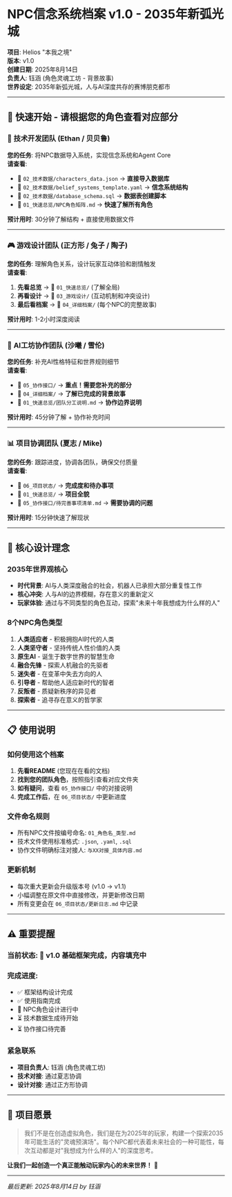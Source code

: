 # NPC信念系统档案 v1.0 - 2035年新弧光城

**项目**: Helios "本我之境"  
**版本**: v1.0  
**创建日期**: 2025年8月14日  
**负责人**: 钰涵 (角色灵魂工坊 - 背景故事)  
**世界设定**: 2035年新弧光城，人与AI深度共存的赛博朋克都市

---

## 🚀 快速开始 - 请根据您的角色查看对应部分

### 🔧 **技术开发团队** (Ethan / 贝贝鲁)
**您的任务**: 将NPC数据导入系统，实现信念系统和Agent Core  
**请查看**:
- 📁 `02_技术数据/characters_data.json` → **直接导入数据库**
- 📁 `02_技术数据/belief_systems_template.yaml` → **信念系统结构**  
- 📁 `02_技术数据/database_schema.sql` → **数据表创建脚本**
- 📁 `01_快速总览/NPC角色矩阵.md` → **快速了解所有角色**

**预计用时**: 30分钟了解结构 + 直接使用数据文件

---

### 🎮 **游戏设计团队** (正方形 / 兔子 / 陶子)
**您的任务**: 理解角色关系，设计玩家互动体验和剧情触发  
**请查看**:
1. **先看总览** → 📁 `01_快速总览/` (了解全局)
2. **再看设计** → 📁 `03_游戏设计/` (互动机制和冲突设计)  
3. **最后看档案** → 📁 `04_详细档案/` (每个NPC的完整故事)

**预计用时**: 1-2小时深度阅读

---

### 👥 **AI工坊协作团队** (沙曦 / 雪伦)
**您的任务**: 补充AI性格特征和世界规则细节  
**请查看**:
- 📁 `05_协作接口/` → **重点！需要您补充的部分**
- 📁 `04_详细档案/` → **了解已完成的背景故事**
- 📁 `01_快速总览/团队分工说明.md` → **协作边界说明**

**预计用时**: 45分钟了解 + 协作补充时间

---

### 📊 **项目协调团队** (夏志 / Mike)
**您的任务**: 跟踪进度，协调各团队，确保交付质量  
**请查看**:
- 📁 `06_项目状态/` → **完成度和待办事项**
- 📁 `01_快速总览/` → **项目全貌**
- 📁 `05_协作接口/待完善事项清单.md` → **需要协调的问题**

**预计用时**: 15分钟快速了解现状

---

## 🎯 **核心设计理念**

### **2035年世界观核心**
- **时代背景**: AI与人类深度融合的社会，机器人已承担大部分重复性工作
- **核心冲突**: 人与AI的边界模糊，存在意义的重新定义
- **玩家体验**: 通过与不同类型的角色互动，探索"未来十年我想成为什么样的人"

### **8个NPC角色类型**
1. **人类适应者** - 积极拥抱AI时代的人类
2. **人类坚守者** - 坚持传统人性价值的人类  
3. **原生AI** - 诞生于数字世界的智慧生命
4. **融合先锋** - 探索人机融合的先驱者
5. **迷失者** - 在变革中失去方向的人
6. **引导者** - 帮助他人适应新时代的智者
7. **反叛者** - 质疑新秩序的异见者
8. **探索者** - 追寻存在意义的哲学家

---

## 📋 **使用说明**

### **如何使用这个档案**
1. **先看README** (您现在在看的文档)
2. **找到您的团队角色**，按照指引查看对应文件夹
3. **如有疑问**，查看 `05_协作接口/` 中的对接说明
4. **完成工作后**，在 `06_项目状态/` 中更新进度

### **文件命名规则**
- 所有NPC文件按编号命名: `01_角色名_类型.md`
- 技术文件使用标准格式: `.json`, `.yaml`, `.sql`
- 协作文件明确标注对接人: `与XX对接_具体内容.md`

### **更新机制**
- 每次重大更新会升级版本号 (v1.0 → v1.1)
- 小幅调整在原文件中直接修改，并更新修改日期
- 所有变更会在 `06_项目状态/更新日志.md` 中记录

---

## ⚠️ **重要提醒**

### **当前状态**: 🚧 **v1.0 基础框架完成，内容填充中**

### **完成进度**:
- ✅ 框架结构设计完成
- ✅ 使用指南完成  
- 🚧 NPC角色设计进行中
- ⏳ 技术数据生成待开始
- ⏳ 协作接口待完善

### **紧急联系**
- **项目负责人**: 钰涵 (角色灵魂工坊)
- **技术对接**: 通过夏志协调
- **设计对接**: 通过正方形协调

---

## 🌟 **项目愿景**

> 我们不是在创造虚拟角色，我们是在为2025年的玩家，构建一个探索2035年可能生活的"灵魂预演场"。每个NPC都代表着未来社会的一种可能性，每次互动都是对"我想成为什么样的人"的深度思考。

**让我们一起创造一个真正能触动玩家内心的未来世界！** 🚀

---

*最后更新: 2025年8月14日 by 钰涵*
